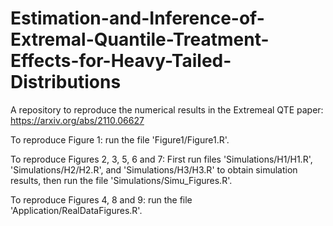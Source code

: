 # Estimation-and-Inference-of-Extremal-Quantile-Treatment-Effects-for-Heavy-Tailed-Distributions

A repository to reproduce the numerical results in the Extremeal QTE paper: https://arxiv.org/abs/2110.06627

To reproduce Figure 1: run the file 'Figure1/Figure1.R'.

To reproduce Figures 2, 3, 5, 6 and 7: First run files 'Simulations/H1/H1.R', 'Simulations/H2/H2.R', and 'Simulations/H3/H3.R' to obtain simulation results, then run the file 'Simulations/Simu_Figures.R'.

To reproduce Figures 4, 8 and 9: run the file 'Application/RealDataFigures.R'.
